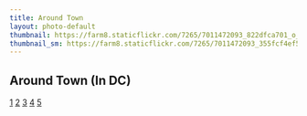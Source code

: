 ```yaml
---
title: Around Town
layout: photo-default
thumbnail: https://farm8.staticflickr.com/7265/7011472093_822dfca701_o_d.jpg
thumbnail_sm: https://farm8.staticflickr.com/7265/7011472093_355fcf4ef5_z_d.jpg
---
```


## Around Town (In DC)

<style>
    .galleria { background: #000 }
</style>

<div class="mag-container">
    <a class="image-link" href="https://farm8.staticflickr.com/7467/15598221149_6d7c75d6dd_h_d.jpg">1</a>
    <a class="image-link" href="https://farm8.staticflickr.com/7265/7011472093_822dfca701_o_d.jpg">2</a>
    <a class="image-link" href="https://farm9.staticflickr.com/8288/7665280342_26f791f5ed_o_d.jpg">3</a>
    <a class="image-link" href="https://farm8.staticflickr.com/7265/6865349552_92dc3266d4_o_d.jpg">4</a>
    <a class="image-link" href="https://farm8.staticflickr.com/7272/7011463373_cfdf364b92_o_d.jpg">5</a>
</div>

<script>
    $(document).ready(function() {
       // $('.image-link').magnificPopup({type:'image'});

        $('.mag-container').magnificPopup({
          delegate: 'a', // child items selector, by clicking on it popup will open
            type: 'image',
            gallery: { enabled: true }
              // other options
        });
    });

</script>
